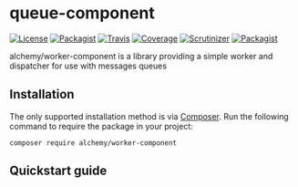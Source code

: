 # queue-component

[![License][badge-license]][license]
[![Packagist][badge-packagist]][packagist]
[![Travis][badge-travis]][travis]
[![Coverage][badge-coverage]][coverage]
[![Scrutinizer][badge-quality]][quality]
[![Packagist][badge-downloads]][downloads]

alchemy/worker-component is a library providing a simple worker and dispatcher for use with messages queues

## Installation

The only supported installation method is via [Composer](https://getcomposer.org). Run the following command to require 
the package in your project:

```
composer require alchemy/worker-component
```

## Quickstart guide

[badge-license]: https://img.shields.io/packagist/l/alchemy/worker-component.svg?style=flat-square
[badge-packagist]: https://img.shields.io/packagist/v/alchemy/worker-component.svg?style=flat-square
[badge-travis]: https://img.shields.io/travis/alchemy-fr/worker-component.svg?style=flat-square
[badge-coverage]: https://img.shields.io/scrutinizer/coverage/g/alchemy-fr/worker-component.svg?style=flat-square
[badge-quality]: https://img.shields.io/scrutinizer/g/alchemy-fr/worker-component.svg?style=flat-square
[badge-downloads]: https://img.shields.io/packagist/dt/alchemy/worker-component.svg?style=flat-square

[license]: https://github.com/alchemy-fr/worker-component/LICENSE
[packagist]: https://packagist.org/packages/alchemy/worker-component
[travis]: https://travis-ci.org/alchemy-fr/worker-component
[coverage]: https://scrutinizer-ci.com/g/alchemy-fr/worker-component/?branch=master
[quality]: https://scrutinizer-ci.com/g/alchemy-fr/worker-component/
[downloads]: https://packagist.org/packages/alchemy/worker-component/stats
